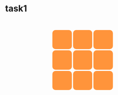 # task1

<!DOCTYPE html PUBLIC "-//W3C//DTD XHTML 1.0 Transitional//EN" "http://www.w3.org/TR/xhtml1/DTD/xhtml1-transitional.dtd">
<html xmlns="http://www.w3.org/1999/xhtml" xml:lang="en">
<head>
    <meta http-equiv="Content-Type" content="text/html;charset=UTF-8">
    <title>九宫格</title>
    <style type="text/css">
        *{
            margin: 0;
            padding:0;
        }
        .quyu{
            width: 40%;
            margin: 10% auto;
        }
        .gezi{
            width:31%;
            margin: 1%;
            padding-top: 31%;
            border-radius: 10px;
            background-color: #ff943b;
            float: left;
        }
    </style>
</head>
<body>
<div class="quyu">
    <div class="gezi"></div>
    <div class="gezi"></div>
    <div class="gezi"></div>
    <div class="gezi"></div>
    <div class="gezi"></div>
    <div class="gezi"></div>
    <div class="gezi"></div>
    <div class="gezi"></div>
    <div class="gezi"></div>
</div>
</body>
</html>
